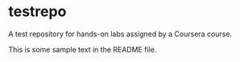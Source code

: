 # testrepo
A test repository for hands-on labs assigned by a Coursera course.

This is some sample text in the README file.
